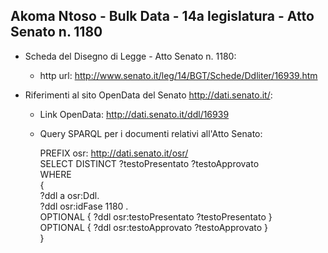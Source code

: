 ## Akoma Ntoso - Bulk Data - 14a legislatura - Atto Senato n. 1180 ##

* Scheda del Disegno di Legge - Atto Senato n. 1180:
	* http url: http://www.senato.it/leg/14/BGT/Schede/Ddliter/16939.htm

* Riferimenti al sito OpenData del Senato http://dati.senato.it/:
	* Link OpenData: http://dati.senato.it/ddl/16939
	* Query SPARQL per i documenti relativi all'Atto Senato:

        PREFIX osr: <http://dati.senato.it/osr/>  
		SELECT DISTINCT ?testoPresentato ?testoApprovato  
		WHERE  
		{  
		    ?ddl a osr:Ddl.  
		    ?ddl osr:idFase 1180 .  
		    OPTIONAL { ?ddl osr:testoPresentato ?testoPresentato }  
		    OPTIONAL { ?ddl osr:testoApprovato ?testoApprovato }  
		}
		